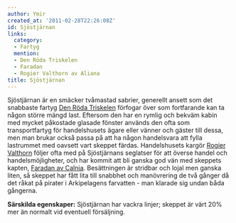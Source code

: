 ```yaml
---
author: Ymir
created_at: '2011-02-28T22:26:08Z'
id: Sjöstjärnan
links:
  category:
  - Fartyg
  mention:
  - Den Röda Triskelen
  - Faradan
  - Rogier Valthorn av Aliana
title: Sjöstjärnan
---
```


Sjöstjärnan är en smäcker tvåmastad sabrier, generellt ansett som det snabbaste fartyg [Den Röda
Triskelen] förfogar över som fortfarande kan ta någon större mängd last. Eftersom den har en rymlig
och bekväm kabin med mycket påkostade glasade fönster används den ofta som transportfartyg för
handelshusets ägare eller vänner och gäster till dessa, men man brukar också passa på att ha någon
handelsvara att fylla lastrummet med oavsett vart skeppet färdas. Handelshusets kargör [Rogier
Valthorn] följer ofta med på Sjöstjärnans seglatser för att överse handel och handelsmöjligheter,
och har kommit att bli ganska god vän med skeppets kapten, [Faradan av Calnia]. Besättningen är
stridbar och lojal men ganska liten, så skeppet har fått lita till snabbhet och manövrering de två
gånger då det råkat på pirater i Arkipelagens farvatten - man klarade sig undan båda gångerna.

**Särskilda egenskaper:** Sjöstjärnan har vackra linjer; skeppet är värt 20% mer än normalt vid
eventuell försäljning. 

  [Den Röda Triskelen]: Den_Röda_Triskelen
  [Rogier Valthorn]: Rogier_Valthorn_av_Aliana
  [Faradan av Calnia]: Faradan